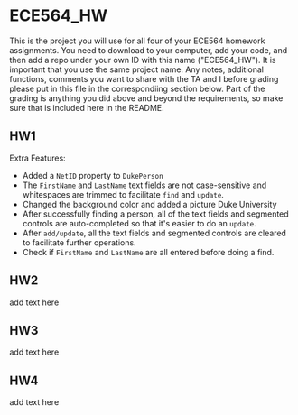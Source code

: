 #   ECE564_HW 
This is the project you will use for all four of your ECE564 homework assignments. You need to download to your computer, add your code, and then add a repo under your own ID with this name ("ECE564_HW"). It is important that you use the same project name.  Any notes, additional functions, comments you want to share with the TA and I before grading please put in this file in the correspondiing section below.  Part of the grading is anything you did above and beyond the requirements, so make sure that is included here in the README.

## HW1
Extra Features:
* Added a `NetID` property to `DukePerson`
* The `FirstName` and `LastName` text fields are not case-sensitive and whitespaces are trimmed to facilitate `find` and `update`.
* Changed the background color and added a picture Duke University
* After successfully finding a person, all of the text fields and segmented controls are auto-completed so that it's easier to do an `update`.
* After `add/update`, all the text fields and segmented controls are cleared to facilitate further operations.
* Check if `FirstName` and `LastName` are all entered before doing a find.

## HW2
add text here

## HW3
add text here

## HW4
add text here


